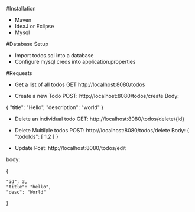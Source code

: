 #Installation

* Maven
* IdeaJ or Eclipse
* Mysql

#Database Setup
* Import todos.sql into a database
* Configure mysql creds into application.properties


#Requests

* Get a list of all todos
GET http://localhost:8080/todos

* Create a new Todo
POST: http://localhost:8080/todos/create
Body:

{
	"title": "Hello",
	"description": "world"
}

* Delete an individual todo
GET: http://localhost:8080/todos/delete/{id}

* Delete Multilple todos
POST: http://localhost:8080/todos/delete
Body: 
{
	"todoIds": [ 1,2 ]
}

* Update
Post: http://localhost:8080/todos/edit

body: 

{

	"id": 3,
	"title": "hello",
	"desc": "World"

}





